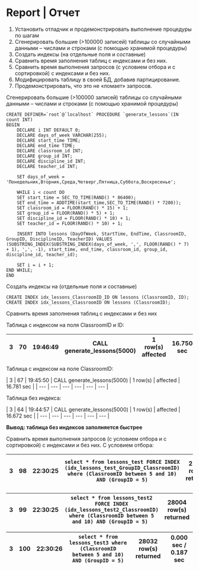# Report | Отчет

1. Установить отладчик и продемонстрировать выполнение процедуры по шагам
2. Сгенерировать большие (>100000 записей) таблицы со случайными данными – числами и строками (с помощью хранимой процедуры)
3. Создать индексы (на отдельные поля и составные)
4. Сравнить время заполнения таблиц с индексами и без них.
5. Сравнить время выполнения запросов (с условием отбора и с сортировкой) с индексами и без них.
6. Модифицировать таблицу в своей БД, добавив партицирование.
7. Продемонстрировать, что это не «ломает» запросов.

Сгенерировать большие (>100000 записей) таблицы со случайными данными – числами и строками (с помощью хранимой процедуры)
```Mysql
CREATE DEFINER=`root`@`localhost` PROCEDURE `generate_lessons`(IN count INT)
BEGIN
	DECLARE i INT DEFAULT 0;
	DECLARE days_of_week VARCHAR(255);
	DECLARE start_time TIME;
	DECLARE end_time TIME;
	DECLARE classroom_id INT;
	DECLARE group_id INT;
	DECLARE discipline_id INT;
	DECLARE teacher_id INT;

	SET days_of_week = 'Понедельник,Вторник,Среда,Четверг,Пятница,Суббота,Воскресенье';

	WHILE i < count DO
	SET start_time = SEC_TO_TIME(RAND() * 86400);
	SET end_time = ADDTIME(start_time,SEC_TO_TIME(RAND() * 7200));
	SET classroom_id = FLOOR(RAND() * 15) + 1;
	SET group_id = FLOOR(RAND() * 5) + 1;
	SET discipline_id = FLOOR(RAND() * 10) + 1;
	SET teacher_id = FLOOR(RAND() * 10) + 1;

	INSERT INTO lessons (DayOfWeek, StartTime, EndTime, ClassroomID, GroupID, DisciplineID, TeacherID) VALUES (SUBSTRING_INDEX(SUBSTRING_INDEX(days_of_week, ',', FLOOR(RAND() * 7) + 1), ',', -1), start_time, end_time, classroom_id, group_id, discipline_id, teacher_id);

	SET i = i + 1;
END WHILE;
END
```
Создать индексы на (отдельные поля и составные)
```Mysql
CREATE INDEX idx_lessons_ClassroomID_ID ON lessons (ClassroomID, ID);
CREATE INDEX idx_lessons_ClassroomID ON lessons (ClassroomID);
```
Сравнить время заполнения таблиц с индексами и без них

Таблица с индексом на поля ClassroomID и ID:

| 3 | 70 | 19:46:49 | CALL generate_lessons(5000) | 1 row(s) affected | 16.750 sec |
| --- | --- | --- | --- | --- | --- | 

Таблица с индексом на поле ClassroomID:

| 3 | 67 | 19:45:50 | CALL generate_lessons(5000) | 1 row(s) | affected  | 16.781 sec |
| --- | --- | --- | --- | --- | --- | 

Таблица без индекса:

| 3 | 64 | 19:44:57 | CALL generate_lessons(5000) | 1 row(s) | affected  | 16.672 sec |
| --- | --- | --- | --- | --- | --- |

**Вывод: таблица без индексов заполняется быстрее**

Сравнить время выполнения запросов (с условием отбора и с сортировкой) с индексами и без них.
С условием отбора:

| 3 | 98 | 22:30:25 | `select * from lessons_test FORCE INDEX (idx_lessons_test_GroupID_ClassroomID) where (ClassroomID between 5 and 10) AND (GroupID = 5)` | 27859 row(s) returned | 0.000 sec / 0.109 sec |
| --- | --- | --- | --- | --- | --- | 

| 3 | 99 | 22:30:25 | `select * from lessons_test2 FORCE INDEX (idx_lessons_test2_ClassroomID) where (ClassroomID between 5 and 10) AND (GroupID = 5) ` | 28004 row(s) returned | 0.000 sec / 0.437 sec |
| --- | --- | --- | --- | --- | --- | 

| 3 | 100 | 22:30:26 | `select * from lessons_test3 where (ClassroomID between 5 and 10) AND (GroupID = 5)` | 28032 row(s) returned | 0.000 sec / 0.187 sec |
| --- | --- | --- | --- | --- | --- | 
